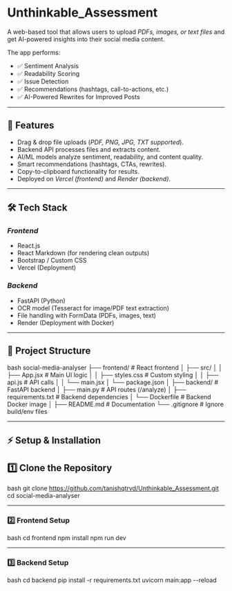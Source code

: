 # Unthinkable_Assessment

A web-based tool that allows users to upload *PDFs, images, or text files* and get AI-powered insights into their social media content.  

The app performs:  
- ✅ Sentiment Analysis  
- ✅ Readability Scoring  
- ✅ Issue Detection  
- ✅ Recommendations (hashtags, call-to-actions, etc.)  
- ✅ AI-Powered Rewrites for Improved Posts  

---

## 🚀 Features
- Drag & drop file uploads (*PDF, PNG, JPG, TXT supported*).  
- Backend API processes files and extracts content.  
- AI/ML models analyze sentiment, readability, and content quality.  
- Smart recommendations (hashtags, CTAs, rewrites).  
- Copy-to-clipboard functionality for results.  
- Deployed on *Vercel (frontend)* and *Render (backend)*.  

---

## 🛠 Tech Stack

### *Frontend*
- React.js  
- React Markdown (for rendering clean outputs)  
- Bootstrap / Custom CSS  
- Vercel (Deployment)  

### *Backend*
- FastAPI (Python)  
- OCR model (Tesseract for image/PDF text extraction)  
- File handling with FormData (PDFs, images, text)  
- Render (Deployment with Docker)  

---

## 📂 Project Structure

bash
social-media-analyser
├── frontend/               # React frontend
│   ├── src/
│   │   ├── App.jsx         # Main UI logic
│   │   ├── styles.css      # Custom styling
│   │   ├── api.js          # API calls
│   │   └── main.jsx
│   └── package.json
│
├── backend/                # FastAPI backend
│   ├── main.py             # API routes (/analyze)
│   ├── requirements.txt    # Backend dependencies
│   └── Dockerfile          # Backend Docker image
│
├── README.md               # Documentation
└── .gitignore              # Ignore build/env files

---

## ⚡ Setup & Installation  


## 1️⃣ Clone the Repository  

bash
git clone https://github.com/tanishqtrvd/Unthinkable_Assessment.git
cd social-media-analyser


---

### 2️⃣ Frontend Setup  

bash
cd frontend
npm install
npm run dev

---

### 3️⃣ Backend Setup

bash
cd backend
pip install -r requirements.txt
uvicorn main:app --reload
